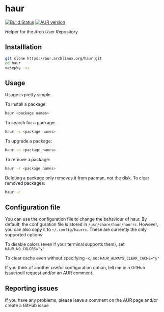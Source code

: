 # haur

[![Build Status](https://travis-ci.com/karx1/haur.svg?branch=master)](https://travis-ci.com/karx1/haur) [![AUR version](https://img.shields.io/aur/version/haur)](https://aur.archlinux.org/packages/haur)

*H*elper for the *A*rch *U*ser *R*epository

## Installlation

```bash
git clone https://aur.archlinux.org/haur.git
cd haur
makepkg -si
```


## Usage

Usage is pretty simple.

To install a package:
```bash
haur <package names>
```

To search for a package:
```bash
haur -s <package names>
```

To upgrade a package:
```bash
haur -u <package names>
```

To remove a package:
```bash
haur -r <package names>
```

Deleting a package only removes it from pacman, not the disk. To clear removed packages:
```bash
haur -c
```

## Configuration file

You can use the configuration file to change the behaviour of haur. By default, the configuration file is stored in `/usr/share/haur/haurrc`. However, you can also copy it to `~/.config/haurrc`. These are currently the only supported options.

To disable colors (even if your terminal supports them), set `HAUR_NO_COLORS="y"`

To clear cache even without specifying `-c`, set `HAUR_ALWAYS_CLEAR_CACHE="y"`

If you think of another useful configuration option, tell me in a GitHub issue/pull request and/or an AUR comment.

## Reporting issues

If you have any problems, please leave a comment on the AUR page and/or create a GitHub issue
